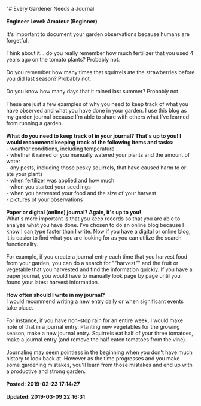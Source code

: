 "# Every Gardener Needs a Journal<br /><br />**Engineer Level: Amateur (Beginner)** <br /><br />It's important to document your garden observations because humans are forgetful. <br /><br />Think about it... do you really remember how much fertilizer that you used 4 years ago on the tomato plants?  Probably not. <br /><br />Do you remember how many times that squirrels ate the strawberries before you did last season?  Probably not.<br /><br />Do you know how many days that it rained last summer?  Probably not. <br /><br />These are just a few examples of why you need to keep track of what you have observed and what you have done in your garden.  I use this blog as my garden journal because I'm able to share with others what I've learned from running a garden.<br /><br />**What do you need to keep track of in your journal?  That's up to you!  I would recommend keeping track of the following items and tasks:**<br />- weather conditions, including temperature<br />- whether it rained or you manually watered your plants and the amount of water<br />- any pests, including those pesky squirrels, that have caused harm to or ate your plants <br />- when fertilizer was applied and how much <br />- when you started your seedlings<br />- when you harvested your food and the size of your harvest<br />- pictures of your observations<br /><br />**Paper or digital (online) journal? Again, it's up to you!**<br />What's more important is that you keep records so that you are able to analyze what you have done. I've chosen to do an online blog because I know I can type faster than I write. Now if you have a digital or online blog, it is easier to find what you are looking for as you can utilize the search functionality. <br /><br />For example, if you create a journal entry each time that you harvest food from your garden, you can do a search for ""harvest"" and the fruit or vegetable that you harvested and find the information quickly.  If you have a paper journal, you would have to manually look page by page until you found your latest harvest information. <br /><br />**How often should I write in my journal?**<br />I would recommend writing a new entry daily or when significant events take place.<br /><br />For instance, if you have non-stop rain for an entire week, I would make note of that in a journal entry. Planting new vegetables for the growing season, make a new journal entry. Squirrels eat half of your three tomatoes, make a journal entry (and remove the half eaten tomatoes from the vine). <br /><br />Journaling may seem pointless in the beginning when you don't have much history to look back at. However as the time progresses and you make some gardening mistakes, you'll learn from those mistakes and end up with a productive and strong garden. <br /><br />**Posted: 2019-02-23 17:14:27** <br /><br />**Updated: 2019-03-09 22:16:31** <br /><br />
